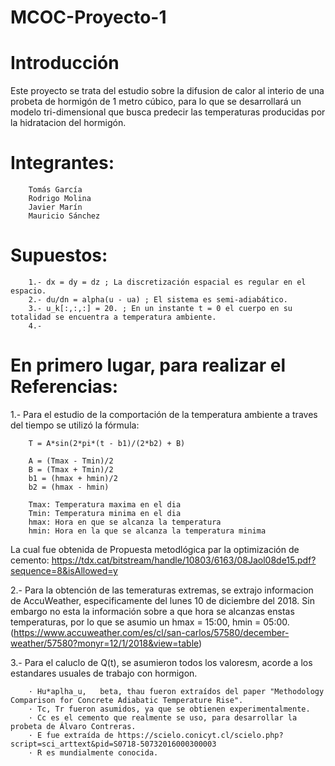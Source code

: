 # MCOC-Proyecto-1 

Introducción
==============
Este proyecto se trata del estudio sobre la difusion de calor al interio de una probeta de hormigón de 1 metro cúbico, para lo que se desarrollará un modelo tri-dimensional que busca predecir las temperaturas producidas por la hidratacion del hormigón.

Integrantes:
==============
```
	Tomás García
	Rodrigo Molina
	Javier Marín
	Mauricio Sánchez
```

Supuestos:
==============
```
	1.- dx = dy = dz ; La discretización espacial es regular en el espacio.
	2.- du/dn = alpha(u - ua) ; El sistema es semi-adiabático.
	3.- u_k[:,:,:] = 20. ; En un instante t = 0 el cuerpo en su totalidad se encuentra a temperatura ambiente.
	4.- 
```
En primero lugar, para realizar el 
Referencias:
==============
1.- Para el estudio de la comportación de la temperatura ambiente a traves del tiempo se utilizó la fórmula:
```
	T = A*sin(2*pi*(t - b1)/(2*b2) + B)

	A = (Tmax - Tmin)/2
	B = (Tmax + Tmin)/2
	b1 = (hmax + hmin)/2
	b2 = (hmax - hmin)

	Tmax: Temperatura maxima en el dia
	Tmin: Temperatura minima en el dia
	hmax: Hora en que se alcanza la temperatura
	hmin: Hora en la que se alcanza la temperatura minima 
```
La cual fue obtenida de Propuesta metodlógica par la optimización de cemento: 
https://tdx.cat/bitstream/handle/10803/6163/08Jaol08de15.pdf?sequence=8&isAllowed=y

2.- Para la obtención de las temeraturas extremas, se extrajo informacion de AccuWeather, especificamente del lunes 10 de diciembre del 2018. Sin embargo no esta la información sobre a que hora se alcanzas enstas temperaturas, por lo que se asumio un hmax = 15:00, hmin = 05:00.
(https://www.accuweather.com/es/cl/san-carlos/57580/december-weather/57580?monyr=12/1/2018&view=table)

3.- Para el caluclo de Q(t), se asumieron todos los valoresm, acorde a los estandares usuales de trabajo con hormigon.
```
	· Hu*aplha_u,	beta, thau fueron extraídos del paper "Methodology Comparison for Concrete Adiabatic Temperature Rise".
	· Tc, Tr fueron asumidos, ya que se obtienen experimentalmente.
	· Cc es el cemento que realmente se uso, para desarrollar la probeta de Álvaro Contreras.
	· E fue extraída de https://scielo.conicyt.cl/scielo.php?script=sci_arttext&pid=S0718-50732016000300003
	· R es mundialmente conocida.
```

